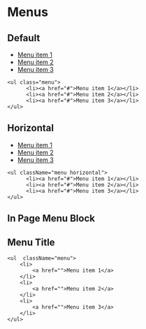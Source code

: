 # Menus

## Default
<ul  className="menu">
    <li>
        <a href="">Menu item 1</a>
    </li>
    <li>
        <a href="">Menu item 2</a>
    </li>
    <li>
        <a href="">Menu item 3</a>
    </li>
</ul>

```
<ul class="menu">
      <li><a href="#">Menu item 1</a></li>
      <li><a href="#">Menu item 2</a></li>
      <li><a href="#">Menu item 3</a></li>
</ul>
```

## Horizontal

<ul className="menu horizontal">
      <li>
            <a href="#">Menu item 1</a>
      </li>
      <li>
            <a href="#">Menu item 2</a>
      </li>
      <li>
            <a href="#">Menu item 3</a>
      </li>
</ul>

```
<ul className="menu horizontal">
      <li><a href="#">Menu item 1</a></li>
      <li><a href="#">Menu item 2</a></li>
      <li><a href="#">Menu item 3</a></li>
</ul>
```

## In Page Menu Block

<nav className="wwu-page-menu" aria-labelledby="heading--page-menu--1">
    <h2 className="title">Menu Title</h2>
    
    <ul  className="menu">
        <li>
            <a href="">Menu item 1</a>
        </li>
        <li>
            <a href="">Menu item 2</a>
        </li>
        <li>
            <a href="">Menu item 3</a>
        </li>
    </ul>
</nav>